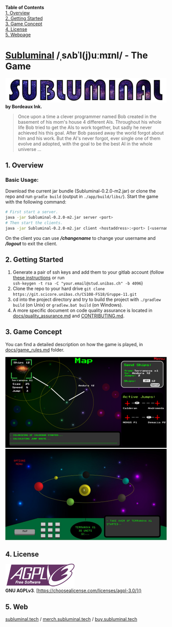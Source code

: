 **Table of Contents**  
[1. Overview](#1-overview)  
[2. Getting Started](#2-getting-started)  
[3. Game Concept](#3-game-concept)  
[4. License](#4-license)  
[5. Webpage](#5-webpage)

# [Subluminal](https://en.wiktionary.org/wiki/subluminal) /ˌsʌbˈl(j)uːmɪnl/ - The Game
[![Logo](./assets/logo/subluminal_logo.png)](http://subluminal.tech) **by Bordeaux Ink.**

> Once upon a time a clever programmer named Bob created in the basement of his mom's house 4 different AIs. Throughout his whole life Bob tried to get the AIs to work together, but sadly he never achieved his this goal. After Bob passed away the world forgot about him and his work. But the AI's never forgot, ever single one of them evolve and adopted, with the goal to be the best AI in the whole universe ...  


## 1. Overview
### Basic Usage:
Download the current jar bundle (Subluminal-0.2.0-m2.jar) or clone the repo and run ``gradle build`` (output in ``./app/build/libs/``).  Start the game with the following command:  
```sh
# First start a server.
java -jar Subluminal-0.2.0-m2.jar server <port>
# Then start the clients.
java -jar Subluminal-0.2.0-m2.jar client <hostaddress>:<port> [<username>]
```
On the client you can use ***/changename*** to change your username and ***/logout*** to exit the client.


## 2. Getting Started
1. Generate a pair of ssh keys and add them to your gitlab account (follow [these instructions](https://git.scicore.unibas.ch/help/ssh/README#generating-a-new-ssh-key-pair) or run  
``ssh-keygen -t rsa -C "your.email@stud.unibas.ch" -b 4096``)
3. Clone the repo to your hard drive ``git clone https://git.scicore.unibas.ch/CS108-FS18/Gruppe-11.git``  
4. cd into the project directory and try to build the project with ``./gradlew build`` (on Unix) or ``gradlew.bat build`` (on Windows).
5. A more specific document on code quality assurance is located in [docs/quality_assurance.md](docs/quality_assurance.md) and [CONTRIBUTING.md](CONTRIBUTING.md).


## 3. Game Concept
You can find a detailed description on how the game is played, in [docs/game_rules.md](docs/game_rules.md) folder.  

![Mockup of user interface](./assets/mockup/ui_4.png)
![Mockup of detail view](./assets/mockup/ui_1.jpg)  


## 4. License
![GNU AGPL Logo](assets/other/AGPLv3_Logo.png)  
**GNU AGPLv3**. [https://choosealicense.com/licenses/agpl-3.0/]()


## 5. Web
[subluminal.tech](http://subluminal.tech)  /   [merch.subluminal.tech](http://merch.subluminal.tech)  /   [buy.subluminal.tech](http://buy.subluminal.tech)